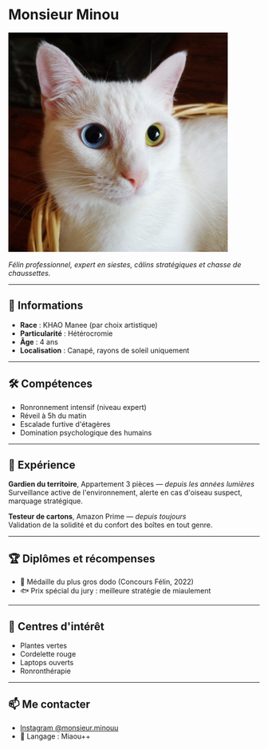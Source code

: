 # Monsieur Minou

![Photo de Monsieur Minou](MR.minou.png)

*Félin professionnel, expert en siestes, câlins stratégiques et chasse de chaussettes.*

---

## 📍 Informations

- **Race** : KHAO Manee (par choix artistique)
- **Particularité** : Hétérocromie
- **Âge** : 4 ans
- **Localisation** : Canapé, rayons de soleil uniquement

---

## 🛠 Compétences

- Ronronnement intensif (niveau expert)
- Réveil à 5h du matin
- Escalade furtive d'étagères
- Domination psychologique des humains

---

## 💼 Expérience

**Gardien du territoire**, Appartement 3 pièces — *depuis les années lumières*  
Surveillance active de l'environnement, alerte en cas d'oiseau suspect, marquage stratégique.

**Testeur de cartons**, Amazon Prime — *depuis toujours*  
Validation de la solidité et du confort des boîtes en tout genre.

---

## 🏆 Diplômes et récompenses

- 🥇 Médaille du plus gros dodo (Concours Félin, 2022)
- 🐟 Prix spécial du jury : meilleure stratégie de miaulement

---

## 🎨 Centres d'intérêt

- Plantes vertes
- Cordelette rouge
- Laptops ouverts
- Ronronthérapie

---

## 📫 Me contacter

- [Instagram @monsieur.minouu](https://www.instagram.com/monsieur.minouu/)
- 🐾 Langage : Miaou++
